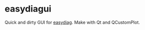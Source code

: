 # easydiagui
Quick and dirty GUI for [easydiag](https://github.com/emanuelemaz/easydiag). Make with Qt and QCustomPlot.
